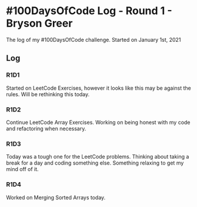 # #100DaysOfCode Log - Round 1 - Bryson Greer

The log of my #100DaysOfCode challenge. Started on January 1st, 2021

## Log

### R1D1 
Started on LeetCode Exercises, however it looks like this may be against the rules. Will be rethinking this today.

### R1D2
Continue LeetCode Array Exercises. Working on being honest with my code and refactoring when necessary.

### R1D3
Today was a tough one for the LeetCode problems. Thinking about taking a break for a day and coding something else. Something relaxing to get my mind off of it.

### R1D4
Worked on Merging Sorted Arrays today.